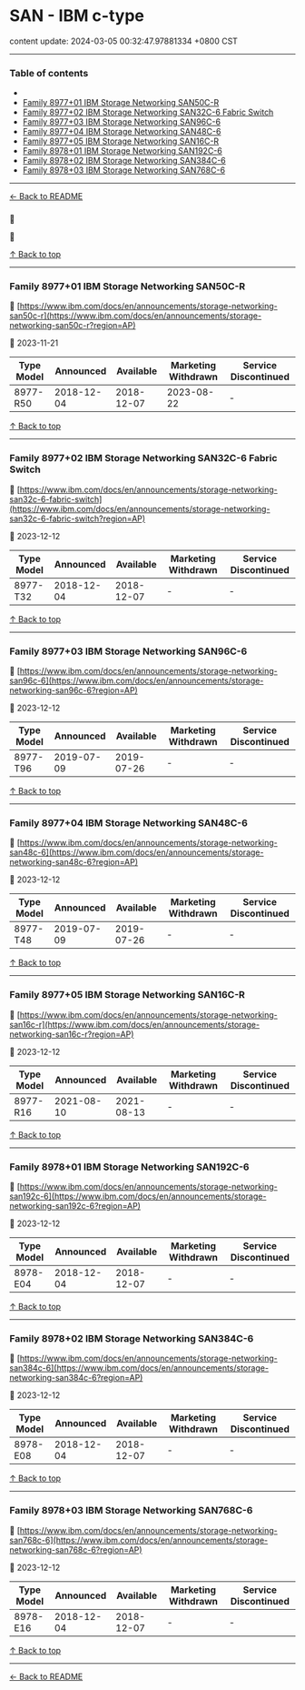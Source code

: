 # SAN - IBM c-type

content update: 2024-03-05 00:32:47.97881334 +0800 CST

---

### Table of contents


- [](#)
- [Family 8977+01 IBM Storage Networking SAN50C-R](#family-897701-ibm-storage-networking-san50c-r)
- [Family 8977+02 IBM Storage Networking SAN32C-6 Fabric Switch](#family-897702-ibm-storage-networking-san32c-6-fabric-switch)
- [Family 8977+03 IBM Storage Networking SAN96C-6](#family-897703-ibm-storage-networking-san96c-6)
- [Family 8977+04 IBM Storage Networking SAN48C-6](#family-897704-ibm-storage-networking-san48c-6)
- [Family 8977+05 IBM Storage Networking SAN16C-R](#family-897705-ibm-storage-networking-san16c-r)
- [Family 8978+01 IBM Storage Networking SAN192C-6](#family-897801-ibm-storage-networking-san192c-6)
- [Family 8978+02 IBM Storage Networking SAN384C-6](#family-897802-ibm-storage-networking-san384c-6)
- [Family 8978+03 IBM Storage Networking SAN768C-6](#family-897803-ibm-storage-networking-san768c-6)

---

[← Back to README](../README.md)





### 

🔗 [](?region=AP)

📅 







[↑ Back to top](#table-of-contents)

---





### Family 8977+01 IBM Storage Networking SAN50C-R

🔗 [https://www.ibm.com/docs/en/announcements/storage-networking-san50c-r](https://www.ibm.com/docs/en/announcements/storage-networking-san50c-r?region=AP)

📅 2023-11-21

| Type Model | Announced | Available | Marketing Withdrawn | Service Discontinued |
| --- | --- | --- | --- | --- |
| 8977-R50 | 2018-12-04 | 2018-12-07 | 2023-08-22 | - |






[↑ Back to top](#table-of-contents)

---





### Family 8977+02 IBM Storage Networking SAN32C-6 Fabric Switch

🔗 [https://www.ibm.com/docs/en/announcements/storage-networking-san32c-6-fabric-switch](https://www.ibm.com/docs/en/announcements/storage-networking-san32c-6-fabric-switch?region=AP)

📅 2023-12-12

| Type Model | Announced | Available | Marketing Withdrawn | Service Discontinued |
| --- | --- | --- | --- | --- |
| 8977-T32 | 2018-12-04 | 2018-12-07 | - | - |






[↑ Back to top](#table-of-contents)

---





### Family 8977+03 IBM Storage Networking SAN96C-6

🔗 [https://www.ibm.com/docs/en/announcements/storage-networking-san96c-6](https://www.ibm.com/docs/en/announcements/storage-networking-san96c-6?region=AP)

📅 2023-12-12

| Type Model | Announced | Available | Marketing Withdrawn | Service Discontinued |
| --- | --- | --- | --- | --- |
| 8977-T96 | 2019-07-09 | 2019-07-26 | - | - |






[↑ Back to top](#table-of-contents)

---





### Family 8977+04 IBM Storage Networking SAN48C-6

🔗 [https://www.ibm.com/docs/en/announcements/storage-networking-san48c-6](https://www.ibm.com/docs/en/announcements/storage-networking-san48c-6?region=AP)

📅 2023-12-12

| Type Model | Announced | Available | Marketing Withdrawn | Service Discontinued |
| --- | --- | --- | --- | --- |
| 8977-T48 | 2019-07-09 | 2019-07-26 | - | - |






[↑ Back to top](#table-of-contents)

---





### Family 8977+05 IBM Storage Networking SAN16C-R

🔗 [https://www.ibm.com/docs/en/announcements/storage-networking-san16c-r](https://www.ibm.com/docs/en/announcements/storage-networking-san16c-r?region=AP)

📅 2023-12-12

| Type Model | Announced | Available | Marketing Withdrawn | Service Discontinued |
| --- | --- | --- | --- | --- |
| 8977-R16 | 2021-08-10 | 2021-08-13 | - | - |






[↑ Back to top](#table-of-contents)

---





### Family 8978+01 IBM Storage Networking SAN192C-6

🔗 [https://www.ibm.com/docs/en/announcements/storage-networking-san192c-6](https://www.ibm.com/docs/en/announcements/storage-networking-san192c-6?region=AP)

📅 2023-12-12

| Type Model | Announced | Available | Marketing Withdrawn | Service Discontinued |
| --- | --- | --- | --- | --- |
| 8978-E04 | 2018-12-04 | 2018-12-07 | - | - |






[↑ Back to top](#table-of-contents)

---





### Family 8978+02 IBM Storage Networking SAN384C-6

🔗 [https://www.ibm.com/docs/en/announcements/storage-networking-san384c-6](https://www.ibm.com/docs/en/announcements/storage-networking-san384c-6?region=AP)

📅 2023-12-12

| Type Model | Announced | Available | Marketing Withdrawn | Service Discontinued |
| --- | --- | --- | --- | --- |
| 8978-E08 | 2018-12-04 | 2018-12-07 | - | - |






[↑ Back to top](#table-of-contents)

---





### Family 8978+03 IBM Storage Networking SAN768C-6

🔗 [https://www.ibm.com/docs/en/announcements/storage-networking-san768c-6](https://www.ibm.com/docs/en/announcements/storage-networking-san768c-6?region=AP)

📅 2023-12-12

| Type Model | Announced | Available | Marketing Withdrawn | Service Discontinued |
| --- | --- | --- | --- | --- |
| 8978-E16 | 2018-12-04 | 2018-12-07 | - | - |






[↑ Back to top](#table-of-contents)

---



[← Back to README](../README.md)
